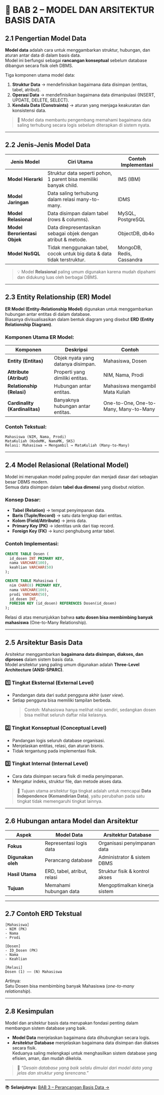 # 🧩 BAB 2 – MODEL DAN ARSITEKTUR BASIS DATA

## 2.1 Pengertian Model Data
**Model data** adalah cara untuk menggambarkan struktur, hubungan, dan aturan antar data di dalam basis data.  
Model ini berfungsi sebagai **rancangan konseptual** sebelum database dibangun secara fisik oleh DBMS.

Tiga komponen utama model data:
1. **Struktur Data** → mendefinisikan bagaimana data disimpan (entitas, tabel, atribut).  
2. **Operasi Data** → mendefinisikan bagaimana data dimanipulasi (INSERT, UPDATE, DELETE, SELECT).  
3. **Kendala Data (Constraints)** → aturan yang menjaga keakuratan dan konsistensi data.

> 🎯 Model data membantu pengembang memahami bagaimana data saling terhubung secara logis sebelum diterapkan di sistem nyata.

---

## 2.2 Jenis-Jenis Model Data
| Jenis Model | Ciri Utama | Contoh Implementasi |
|--------------|-------------|---------------------|
| **Model Hierarki** | Struktur data seperti pohon, 1 parent bisa memiliki banyak child. | IMS (IBM) |
| **Model Jaringan** | Data saling terhubung dalam relasi many-to-many. | IDMS |
| **Model Relasional** | Data disimpan dalam tabel (rows & columns). | MySQL, PostgreSQL |
| **Model Berorientasi Objek** | Data direpresentasikan sebagai objek dengan atribut & metode. | ObjectDB, db4o |
| **Model NoSQL** | Tidak menggunakan tabel, cocok untuk big data & data tidak terstruktur. | MongoDB, Redis, Cassandra |

> 💡 Model **Relasional** paling umum digunakan karena mudah dipahami dan didukung luas oleh berbagai DBMS.

---

## 2.3 Entity Relationship (ER) Model
**ER Model (Entity-Relationship Model)** digunakan untuk menggambarkan hubungan antar entitas di dalam database.  
Biasanya divisualisasikan dalam bentuk diagram yang disebut **ERD (Entity Relationship Diagram)**.

### Komponen Utama ER Model:
| Komponen | Deskripsi | Contoh |
|-----------|------------|--------|
| **Entity (Entitas)** | Objek nyata yang datanya disimpan. | Mahasiswa, Dosen |
| **Attribute (Atribut)** | Properti yang dimiliki entitas. | NIM, Nama, Prodi |
| **Relationship (Relasi)** | Hubungan antar entitas. | Mahasiswa mengambil Mata Kuliah |
| **Cardinality (Kardinalitas)** | Banyaknya hubungan antar entitas. | One-to-One, One-to-Many, Many-to-Many |

### Contoh Tekstual:
```
Mahasiswa (NIM, Nama, Prodi)
MataKuliah (KodeMK, NamaMK, SKS)
Relasi: Mahasiswa → Mengambil → MataKuliah (Many-to-Many)
```

---

## 2.4 Model Relasional (Relational Model)
Model ini merupakan model paling populer dan menjadi dasar dari sebagian besar DBMS modern.  
Semua data disimpan dalam **tabel dua dimensi** yang disebut *relation*.

### Konsep Dasar:
- **Tabel (Relation)** → tempat penyimpanan data.  
- **Baris (Tuple/Record)** → satu data lengkap dari entitas.  
- **Kolom (Field/Attribute)** → jenis data.  
- **Primary Key (PK)** → identitas unik dari tiap record.  
- **Foreign Key (FK)** → kunci penghubung antar tabel.

### Contoh Implementasi:
```sql
CREATE TABLE Dosen (
  id_dosen INT PRIMARY KEY,
  nama VARCHAR(100),
  keahlian VARCHAR(50)
);

CREATE TABLE Mahasiswa (
  nim CHAR(8) PRIMARY KEY,
  nama VARCHAR(100),
  prodi VARCHAR(50),
  id_dosen INT,
  FOREIGN KEY (id_dosen) REFERENCES Dosen(id_dosen)
);
```

Relasi di atas menunjukkan bahwa **satu dosen bisa membimbing banyak mahasiswa** (One-to-Many Relationship).

---

## 2.5 Arsitektur Basis Data
Arsitektur menggambarkan **bagaimana data disimpan, diakses, dan diproses** dalam sistem basis data.  
Model arsitektur yang paling umum digunakan adalah **Three-Level Architecture (ANSI-SPARC)**.

### 1️⃣ Tingkat Eksternal (External Level)
- Pandangan data dari sudut pengguna akhir (*user view*).  
- Setiap pengguna bisa memiliki tampilan berbeda.  
  > Contoh: Mahasiswa hanya melihat nilai sendiri, sedangkan dosen bisa melihat seluruh daftar nilai kelasnya.

### 2️⃣ Tingkat Konseptual (Conceptual Level)
- Pandangan logis seluruh database organisasi.  
- Menjelaskan entitas, relasi, dan aturan bisnis.  
- Tidak tergantung pada implementasi fisik.

### 3️⃣ Tingkat Internal (Internal Level)
- Cara data disimpan secara fisik di media penyimpanan.  
- Mengatur indeks, struktur file, dan metode akses data.

> 🎯 Tujuan utama arsitektur tiga tingkat adalah untuk mencapai **Data Independence (Kemandirian Data)**, yaitu perubahan pada satu tingkat tidak memengaruhi tingkat lainnya.

---

## 2.6 Hubungan antara Model dan Arsitektur
| Aspek | Model Data | Arsitektur Database |
|--------|-------------|--------------------|
| **Fokus** | Representasi logis data | Organisasi penyimpanan data |
| **Digunakan oleh** | Perancang database | Administrator & sistem DBMS |
| **Hasil Utama** | ERD, tabel, atribut, relasi | Struktur fisik & kontrol akses |
| **Tujuan** | Memahami hubungan data | Mengoptimalkan kinerja sistem |

---

## 2.7 Contoh ERD Tekstual
```
[Mahasiswa]
- NIM (PK)
- Nama
- Prodi

[Dosen]
- ID_Dosen (PK)
- Nama
- Keahlian

[Relasi]
Dosen (1) —— (N) Mahasiswa
```
Artinya:  
Satu Dosen bisa membimbing banyak Mahasiswa (*one-to-many relationship*).

---

## 2.8 Kesimpulan
Model dan arsitektur basis data merupakan fondasi penting dalam membangun sistem database yang baik.  
- **Model Data** menjelaskan bagaimana data dihubungkan secara logis.  
- **Arsitektur Database** menjelaskan bagaimana data disimpan dan diakses secara fisik.  
Keduanya saling melengkapi untuk menghasilkan sistem database yang efisien, aman, dan mudah dikelola.

> 🧩 *“Desain database yang baik selalu dimulai dari model data yang jelas dan struktur yang terencana.”*

---

📚 **Selanjutnya:** [BAB 3 – Perancangan Basis Data →](./bab3-perancangan-basis-data.md)
